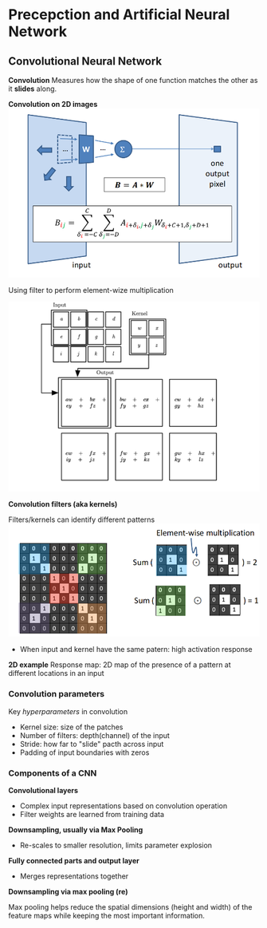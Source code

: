 # Precepction and Artificial Neural Network

## Convolutional Neural Network

**Convolution**
Measures how the shape of one function matches the other as it **slides** along.

**Convolution on 2D images**
![alt text](image-6.png)

Using filter to perform element-wize multiplication

![alt text](image-7.png)

**Convolution filters (aka kernels)**

Filters/kernels can identify different patterns
![alt text](image-8.png)
- When input and kernel have the same patern: high activation response

**2D example**
Response map: 2D map of the presence of a pattern at different locations in an input


### Convolution parameters
Key *hyperparameters* in convolution
- Kernel size: size of the patches
- Number of filters: depth(channel) of the input
- Stride: how far to "slide" pacth across input
- Padding of input boundaries with zeros

### Components of a CNN
**Convolutional layers**
- Complex input representations based on convolution operation
- Filter weights are learned from training data

**Downsampling, usually via Max Pooling**
- Re-scales to smaller resolution, limits parameter explosion

**Fully connected parts and output layer**
- Merges representations together

**Downsampling via max pooling (re)**

Max pooling helps reduce the spatial dimensions (height and width) of the feature maps while keeping the most important information.

